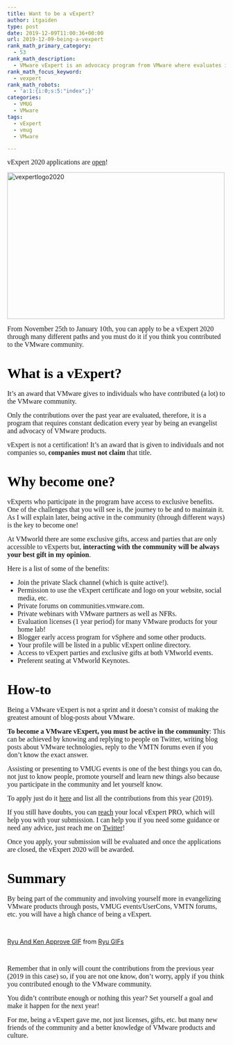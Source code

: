 ```yaml
---
title: Want to be a vExpert?
author: itgaiden
type: post
date: 2019-12-09T11:00:36+00:00
url: 2019-12-09-being-a-vexpert
rank_math_primary_category:
  - 53
rank_math_description:
  - VMware vExpert is an advocacy program from VMware where evaluates individuals who contribute substantially to the VMware community.
rank_math_focus_keyword:
  - vexpert
rank_math_robots:
  - 'a:1:{i:0;s:5:"index";}'
categories:
  - VMUG
  - VMware
tags:
  - vExpert
  - vmug
  - VMware

---
```

<span style="font-size: 16px; font-family: Nunito;">vExpert 2020 applications are <a href="https://blogs.vmware.com/vexpert/2019/11/25/vexpert-2020-applications-are-open/">open</a>!</span>

<img loading="lazy" class="wp-image-1348 alignnone" src="http://wp.docker.localhost:8000/wp-content/uploads/2019/12/vexpertlogo2020-1024x692.png" alt="vexpertlogo2020" width="501" height="338" srcset="http://wp.docker.localhost:8000/wp-content/uploads/2019/12/vexpertlogo2020-1024x692.png 1024w, http://wp.docker.localhost:8000/wp-content/uploads/2019/12/vexpertlogo2020-300x203.png 300w, http://wp.docker.localhost:8000/wp-content/uploads/2019/12/vexpertlogo2020-768x519.png 768w, http://wp.docker.localhost:8000/wp-content/uploads/2019/12/vexpertlogo2020.png 1061w" sizes="(max-width: 501px) 100vw, 501px" /> 

<span style="font-size: 16px; font-family: Nunito;">Fr</span><span style="font-size: 16px; font-family: Nunito;">om November 25th to January 10th, you can apply to be a vExpert 2020 through many </span><span style="font-size: 16px; font-family: Nunito;">different paths and you must do it if you think you contributed to the VMware community.</span>

# <span style="font-family: Nunito; color: #000000; font-size: 32px;">What is a vExpert?</span>

<span style="font-family: Nunito; font-size: 16px;">It&#8217;s an award that VMware gives to individuals who have contributed (a lot) to the VMware community.</span>

<span style="font-family: Nunito; font-size: 16px;">Only the contributions over the past year are evaluated, therefore, it is a program that requires constant dedication every year by being an evangelist and advocacy of VMware products.</span>

<span style="font-family: Nunito;"><span style="font-size: 16px;">vExpert is not a certification! It&#8217;s an award that is given to individuals and not companies so,<strong> companies must not claim </strong>that title.</span> </span>

# <span style="font-family: Nunito; color: #000000; font-size: 32px;">Why become one?</span>



<span style="font-size: 16px; font-family: Nunito;">vExperts who participate in the program have access to exclusive benefits. One of the challenges that you will see is, the journey to be and to maintain it. As I will explain later, being active in the community (through different ways) is the key to become one!<br /> </span>

<span style="font-size: 16px; font-family: Nunito;">At VMworld there are some exclusive gifts, access and parties that are only accessible to vExperts but, <strong>interacting with the community will be always your best gift in my opinion</strong>.<br /> </span>

<span style="font-size: 16px; font-family: Nunito;">Here is a list of some of the benefits:</span>

  * <span style="font-family: Nunito; font-size: 16px;">Join the private Slack channel (which is quite active!).</span>
  * <span style="font-family: Nunito; font-size: 16px;">Permission to use the vExpert certificate and logo on your website, social media, etc.</span>
  * <span style="font-family: Nunito; font-size: 16px;">Private forums on communities.vmware.com.</span>
  * <span style="font-size: 16px; font-family: Nunito;">Private webinars with VMware partners as well as NFRs.</span>
  * <span style="font-size: 16px; font-family: Nunito;">Evaluation licenses (1 year period) for many VMware products for your home lab!</span>
  * <span style="font-family: Nunito; font-size: 16px;">Blogger early access program for vSphere and some other products.</span>
  * <span style="font-size: 16px; font-family: Nunito;">Your profile will be listed in a public vExpert online directory.</span>
  * <span style="font-size: 16px; font-family: Nunito;">Access to vExpert parties and exclusive gifts at both VMworld events.</span>
  * <span style="font-size: 16px; font-family: Nunito;">Preferent seating at VMworld Keynotes.</span>

# <span style="font-family: Nunito; color: #000000; font-size: 32px;">How-to</span>

<span style="font-family: Nunito; font-size: 16px;">Being a VMware vExpert is not a sprint and it doesn&#8217;t consist of making the greatest amount of blog-posts about VMware.</span>

<span style="font-family: Nunito; font-size: 16px;"><strong>To become a VMware vExpert, you must be active in the community</strong>: This can be achieved by knowing and replying to people on Twitter, writing blog posts about VMware technologies, reply to the VMTN forums even if you don&#8217;t know the exact answer.</span>

<span style="font-family: Nunito; font-size: 16px;">Assisting or presenting to VMUG events is one of the best things you can do, not just to know people, promote yourself and learn new things also because you participate in the community and let yourself know.</span>

<span style="font-family: Nunito; font-size: 16px;">To apply just do it <a href="https://vexpert.vmware.com/apply">here</a> and list all the contributions from this year (2019).</span>

<span style="font-family: Nunito; font-size: 16px;">If you still have doubts, you can <a href="https://vexpert.vmware.com/directory/pro">reach</a> your local vExpert PRO, which will help you with your submission. I can help you if you need some guidance or need any advice, just reach me on <a href="https://twitter.com/DanGaiden">Twitter</a>!<br /> </span>

<span style="font-family: Nunito; font-size: 16px;">Once you apply, your submission will be evaluated and once the applications are closed, the vExpert 2020 will be awarded.</span>

# <span style="font-family: Nunito; color: #000000; font-size: 32px;">Summary</span>

<span style="font-family: Nunito; font-size: 16px;">By being part of the community and involving yourself more in evangelizing VMware products through posts, VMUG events/UserCons, VMTN forums, etc. you will have a high chance of being a vExpert.<br /> </span>

&nbsp;

<div class="tenor-gif-embed" data-postid="5761610" data-share-method="host" data-width="100%" data-aspect-ratio="1.7857142857142858">
  <a href="https://tenor.com/view/ryu-ken-street-fighter-streetfighter-gif-5761610">Ryu And Ken Approve GIF</a> from <a href="https://tenor.com/search/ryu-gifs">Ryu GIFs</a>
</div>



&nbsp;

<span style="font-size: 16px; font-family: Nunito;">Remember that in only will count the contributions from the previous year (2019 in this case) so, if you are not one know, don&#8217;t worry, apply if you think you contributed enough to the VMware community.</span>

<span style="font-size: 16px; font-family: Nunito;">You didn&#8217;t contribute enough or nothing this year? Set yourself a goal and make it happen for the next year!</span>

<span style="font-size: 16px; font-family: Nunito;">For me, being a vExpert gave me, not just licenses, gifts, etc. but many new friends of the community and a better knowledge of VMware products and culture.</span>